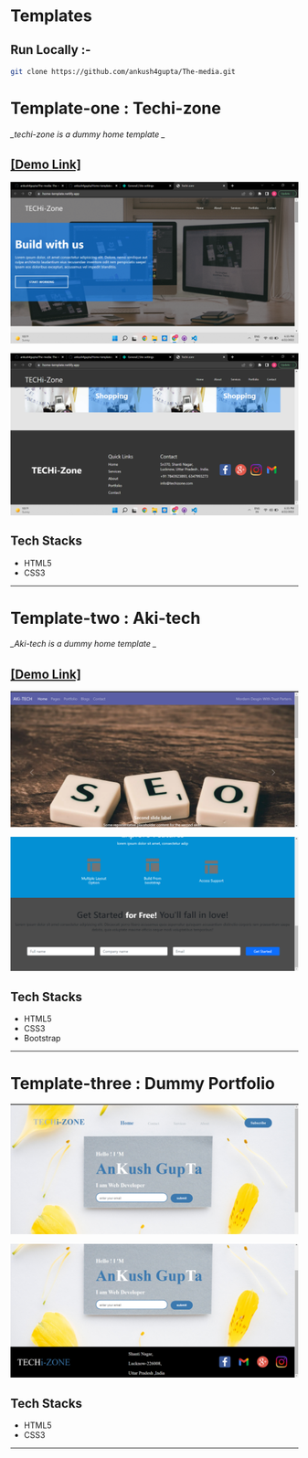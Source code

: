 # Templates

## Run Locally :-
```bash
git clone https://github.com/ankush4gupta/The-media.git
```

# Template-one  : Techi-zone  
###### _techi-zone is a dummy home template _

## [[Demo Link]](https://techi-zone.netlify.app/)
![Techi-zone](/home_page_template/images/header.png)

![Techi-zone](/home_page_template/images/footer.png)

## Tech Stacks
- HTML5
- CSS3
 <hr>



# Template-two  : Aki-tech  
###### _Aki-tech is a dummy home template _

## [[Demo Link]](https://aki-tech.netlify.app/)
![Aki-tech](/template-two/header.png)

![aki-tech](/template-two/footer.png)

## Tech Stacks
- HTML5
- CSS3
- Bootstrap
 <hr>
 
 # Template-three  : Dummy Portfolio  



![Techi-zone](/temp-portfilo/header.png)

![Techi-zone](/temp-portfilo/footer.png)

## Tech Stacks
- HTML5
- CSS3
 <hr>
 
